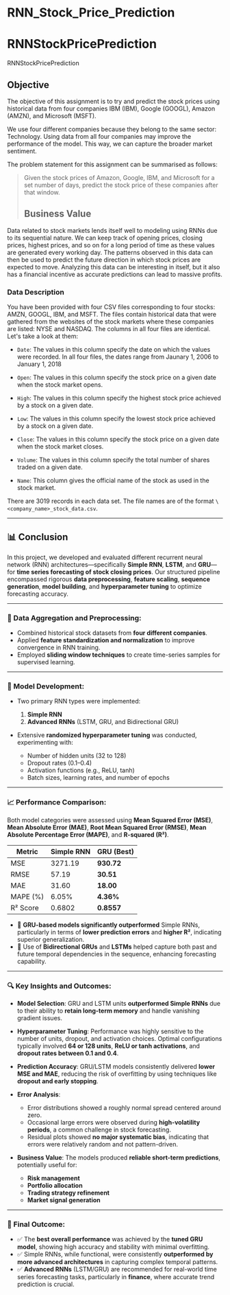 # RNN_Stock_Price_Prediction

# RNNStockPricePrediction
RNNStockPricePrediction

## Objective
The objective of this assignment is to try and predict the stock prices using historical data from four companies IBM (IBM), Google (GOOGL), Amazon (AMZN), and Microsoft (MSFT).

We use four different companies because they belong to the same sector: Technology. Using data from all four companies may improve the performance of the model. This way, we can capture the broader market sentiment.

The problem statement for this assignment can be summarised as follows:

> Given the stock prices of Amazon, Google, IBM, and Microsoft for a set number of days, predict the stock price of these companies after that window.
>
> ## Business Value

Data related to stock markets lends itself well to modeling using RNNs due to its sequential nature. We can keep track of opening prices, closing prices, highest prices, and so on for a long period of time as these values are generated every working day. The patterns observed in this data can then be used to predict the future direction in which stock prices are expected to move. Analyzing this data can be interesting in itself, but it also has a financial incentive as accurate predictions can lead to massive profits.

### **Data Description**

You have been provided with four CSV files corresponding to four stocks: AMZN, GOOGL, IBM, and MSFT. The files contain historical data that were gathered from the websites of the stock markets where these companies are listed: NYSE and NASDAQ. The columns in all four files are identical. Let's take a look at them:

- `Date`: The values in this column specify the date on which the values were recorded. In all four files, the dates range from Jaunary 1, 2006 to January 1, 2018

- `Open`: The values in this column specify the stock price on a given date when the stock market opens.

- `High`: The values in this column specify the highest stock price achieved by a stock on a given date.

- `Low`: The values in this column specify the lowest stock price achieved by a stock on a given date.

- `Close`: The values in this column specify the stock price on a given date when the stock market closes.

- `Volume`: The values in this column specify the total number of shares traded on a given date.

- `Name`: This column gives the official name of the stock as used in the stock market.

There are 3019 records in each data set. The file names are of the format `\<company_name>_stock_data.csv`.


---

## 📊 Conclusion

In this project, we developed and evaluated different recurrent neural network (RNN) architectures—specifically **Simple RNN**, **LSTM**, and **GRU**—for **time series forecasting of stock closing prices**. Our structured pipeline encompassed rigorous **data preprocessing**, **feature scaling**, **sequence generation**, **model building**, and **hyperparameter tuning** to optimize forecasting accuracy.

---

### 🔧 Data Aggregation and Preprocessing:

* Combined historical stock datasets from **four different companies**.
* Applied **feature standardization and normalization** to improve convergence in RNN training.
* Employed **sliding window techniques** to create time-series samples for supervised learning.

---

### 🧠 Model Development:

* Two primary RNN types were implemented:

  1. **Simple RNN**
  2. **Advanced RNNs** (LSTM, GRU, and Bidirectional GRU)

* Extensive **randomized hyperparameter tuning** was conducted, experimenting with:

  * Number of hidden units (32 to 128)
  * Dropout rates (0.1–0.4)
  * Activation functions (e.g., ReLU, tanh)
  * Batch sizes, learning rates, and number of epochs

---

### 📈 Performance Comparison:

Both model categories were assessed using **Mean Squared Error (MSE)**, **Mean Absolute Error (MAE)**, **Root Mean Squared Error (RMSE)**, **Mean Absolute Percentage Error (MAPE)**, and **R-squared (R²)**.

| Metric   | Simple RNN | GRU (Best) |
| -------- | ---------- | ---------- |
| MSE      | 3271.19    | **930.72** |
| RMSE     | 57.19      | **30.51**  |
| MAE      | 31.60      | **18.00**  |
| MAPE (%) | 6.05%      | **4.36%**  |
| R² Score | 0.6802     | **0.8557** |

* 🔹 **GRU-based models significantly outperformed** Simple RNNs, particularly in terms of **lower prediction errors** and **higher R²**, indicating superior generalization.
* 🔹 Use of **Bidirectional GRUs** and **LSTMs** helped capture both past and future temporal dependencies in the sequence, enhancing forecasting capability.

---

### 🔍 Key Insights and Outcomes:

* **Model Selection**: GRU and LSTM units **outperformed Simple RNNs** due to their ability to **retain long-term memory** and handle vanishing gradient issues.
* **Hyperparameter Tuning**: Performance was highly sensitive to the number of units, dropout, and activation choices. Optimal configurations typically involved **64 or 128 units**, **ReLU or tanh activations**, and **dropout rates between 0.1 and 0.4**.
* **Prediction Accuracy**: GRU/LSTM models consistently delivered **lower MSE and MAE**, reducing the risk of overfitting by using techniques like **dropout and early stopping**.
* **Error Analysis**:

  * Error distributions showed a roughly normal spread centered around zero.
  * Occasional large errors were observed during **high-volatility periods**, a common challenge in stock forecasting.
  * Residual plots showed **no major systematic bias**, indicating that errors were relatively random and not pattern-driven.
* **Business Value**: The models produced **reliable short-term predictions**, potentially useful for:

  * **Risk management**
  * **Portfolio allocation**
  * **Trading strategy refinement**
  * **Market signal generation**

---

### 🏁 Final Outcome:

* ✅ The **best overall performance** was achieved by the **tuned GRU model**, showing high accuracy and stability with minimal overfitting.
* ✅ Simple RNNs, while functional, were consistently **outperformed by more advanced architectures** in capturing complex temporal patterns.
* ✅ **Advanced RNNs** (LSTM/GRU) are recommended for real-world time series forecasting tasks, particularly in **finance**, where accurate trend prediction is crucial.



